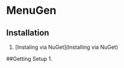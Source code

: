 MenuGen
=======

## Installation
1. [Instaling via NuGet](Installing via NuGet)

##Getting Setup
1. 
